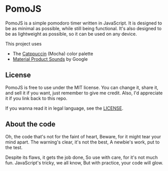 # PomoJS
PomoJS is a simple pomodoro timer written in JavaScript. It is designed to be as minimal as possible, while still being functional. It's also designed to be as lightweight as possible, so it can be used on any device.

This project uses
- The [Catppuccin](https://github.com/catppuccin/catppuccin) (Mocha) color palette
- [Material Product Sounds](https://m2.material.io/design/sound/sound-resources.html) by Google

## License
PomoJS is free to use under the MIT license. You can change it, share it, and sell it if you want, just remember to give me credit. Also, I'd appreciate it if you link back to this repo.

If you wanna read it in legal language, see the [LICENSE](https://github.com/Ignis621/PomoJS/blob/main/LICENSE).

## About the code
Oh, the code that's not for the faint of heart,
Beware, for it might tear your mind apart.
The warning's clear, it's not the best,
A newbie's work, put to the test.

Despite its flaws, it gets the job done,
So use with care, for it's not much fun.
JavaScript's tricky, we all know,
But with practice, your code will glow.